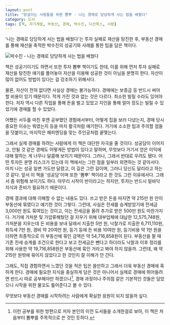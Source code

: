 ```yaml
---
layout: post
title: "망설이는 사람들을 위한 뽐뿌 - 나는 경매로 당당하게 사는 법을 배웠다"
category: 도서
tags: [책, 자기계발, 부동산, 경매, 박수진, 다산북스, 서평]
---
```


'나는 경매로 당당하게 사는 법을 배웠다'는 투자 실패로 재산을 탕진한 후, 부동산 경매를 통해 재산을 축적한 박수진의 성공기와 사례를 통한 팁을 담은 책이다.

![박수진 - 나는 경매로 당당하게 사는 법을 배웠다](https://lh3.googleusercontent.com/-BDUAC-Vt264/WM6MprTrlOI/AAAAAAAATJo/BqEDGT3YqkgVRrCSk9TgnHBMJpcnIO67gCE0/s360/live-proudly-with-a-real-estate-auction-book.jpg "부동산 경매 방법을 깊게 다룬 지식서는 아니고, 성공기와 팁을 담은 일종의 뽐뿌 책이다.")

책은 성공기이기도 하면서 또한 투자 뽐뿌 책이기도 한데,
이를 위해 먼저 투자 실패로 재산을 탕진한 얘기를 풀어놓아 자산을 이용해 성공한 것이 아님을 분명히 한다.
자산이 많이 없어도 방법이 있다는 걸 강조하기 위해서다.

물론, 자산이 전혀 없다면 사실상 경매는 불가능하다.
경매에는 보증금 등 반드시 써야 할 비용이 있기 때문이다.
적게 가진 것과 없는 것은 다르다.
최소한 빌릴 수라도 있어야 한다.
저자 역시 다른 직업을 통해 돈을 벌고 있었고 지인을 통해 얼마 정도는 빌릴 수 있었기에 경매를 할 수 있었다.

어쨌든 서두를 마친 후엔 공부했던 경험에서부터, 어떻게 집을 보러 다녔는지, 경매 당시 중요한 이슈는 뭐였는지 등을 마치 활극처럼 얘기한다.
거기에 소소한 팁과 주의할 점들을 덧붙이고, 마지막은 해피엔딩을 맞는 주인공처럼 끝맺는다.

그래서 실제 경매를 하려는 사람에게 이 책은 대단한 자극을 줄 것이다.
성공담이 이어지고, 안될 것 같은 경매도 어떻게든 방법이 있다고 말하며,
무엇보다 거기서 얻은 이익에 대해 말하는 게 너무나 달콤해 보이기 때문이다.
그러나, 그래서 반대로 우려도 됐다.
어떤 투자든 분명 리스크가 있는데 이 책에서는 그런 점을 일부러 외면하는 것 같아서다.
마치 나는 성공 일변 가도만 달렸고, 이 길은 그런 길이며, 그러니 당신도 달리라고 하는 것 같다.
앞서 이 책을 '성공담'이며 또한 '뽐뿌' 책이라고 한 것도 그런 이유에서다.
그래서 좀 위험해 보이기도 하다.
아무리 시작이 반이라고는 하지만,
투자는 반드시 밑바닥 지식과 준비가 필요하기 때문이다.

경매 결과에 대해 이해할 수 없는 내용도 있다.
쓰고 받은 돈을 따지면 약 215만 원 만이 부동산에 묶였다고 얘기한 것이 그렇다.<!-- 179p -->
그런데, 사실은 전세를 승계받았기에 전세금 3,000만 원도 묶여있는 것이고,
이는 전세금을 올려 추가로 받은 500만 원도 마찬가지다.
거기에 가처분 및 가압류해뒀던 걸 지우기 위해 대부업체에 대납한 12,575,748원,
가처분을 지우는데 든 비용을 보내 달래서 지출한 5만 원,
낙찰가로 지출한 6,711,110원,
취득세 7만 원,
경비 약 20여만 원,
등기 등에 든 비용 10여만 원,
등기비용 약 1만 원을 더하면
최종적으로 이 부동산에 묶인 금액은 약 54,716,858원이 된다.
부동산을 팔 때 기존 전세 승계를 조건으로 한다고 보고 전세금은 뺀다고 하더라도
낙찰과 이후 정리를 위해 사용한 약 19,716,858원은 부동산에 묶인 거라고 봐야 하지 않을까.
그런데, 왜 약 215만 원밖에 묶이지 않았다고 한 것인지 잘 이해가 안 간다.

그래도, 직접 경험하면서 느꼈던 것을 적은 팁은 쓸만하고 그래서 더욱 부동산 경매에 혹하게 한다.
경매에 필요한 지식을 충실하게 담은 것은 아니어서
실제로 경매에 뛰어들려면 반드시 따로 공부해야만 하겠으나[^1],
경매 과정이나 주의점 같은 기본적인 것들은 담았으니
시작을 위한 물꼬도 틀어준다고 볼 수 있다.

무엇보다 부동산 경매를 시작하려는 사람에게 확실한 응원이 되지 않을까 싶다.

[^1]: 이런 공부를 위한 방편으로 저자 본인의 이전 도서들을 소개한걸로 보아, 이 책은 처음부터 뽐뿌를 주목적으로 쓴 것인 듯하다.
